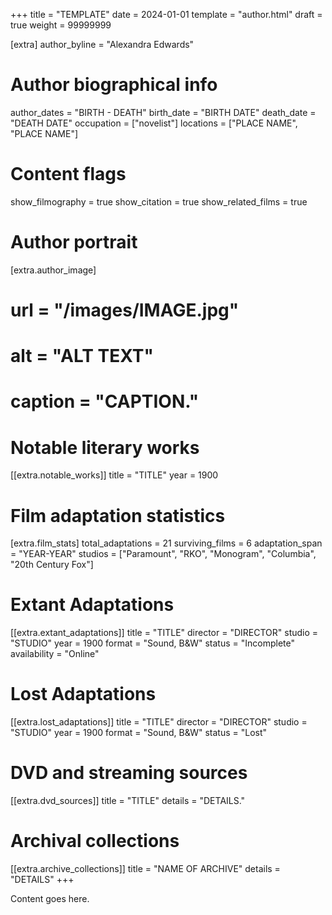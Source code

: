 +++
title = "TEMPLATE"
date = 2024-01-01
template = "author.html"
draft = true
weight = 99999999


[extra]
author_byline = "Alexandra Edwards"
# Author biographical info
author_dates = "BIRTH - DEATH"
birth_date = "BIRTH DATE"
death_date = "DEATH DATE"
occupation = ["novelist"]
locations = ["PLACE NAME", "PLACE NAME"]

# Content flags
show_filmography = true
show_citation = true
show_related_films = true

# Author portrait
[extra.author_image]
# url = "/images/IMAGE.jpg"
# alt = "ALT TEXT"
# caption = "CAPTION."

# Notable literary works
[[extra.notable_works]]
title = "TITLE"
year = 1900


# Film adaptation statistics
[extra.film_stats]
total_adaptations = 21
surviving_films = 6
adaptation_span = "YEAR-YEAR"
studios = ["Paramount", "RKO", "Monogram", "Columbia", "20th Century Fox"]

# Extant Adaptations
[[extra.extant_adaptations]]
title = "TITLE"
director = "DIRECTOR"
studio = "STUDIO"
year = 1900
format = "Sound, B&W"
status = "Incomplete"
availability = "Online"

# Lost Adaptations
[[extra.lost_adaptations]]
title = "TITLE"
director = "DIRECTOR"
studio = "STUDIO"
year = 1900
format = "Sound, B&W"
status = "Lost"



# DVD and streaming sources
[[extra.dvd_sources]]
title = "TITLE"
details = "DETAILS."

# Archival collections
[[extra.archive_collections]]
title = "NAME OF ARCHIVE"
details = "DETAILS"
+++

Content goes here. 